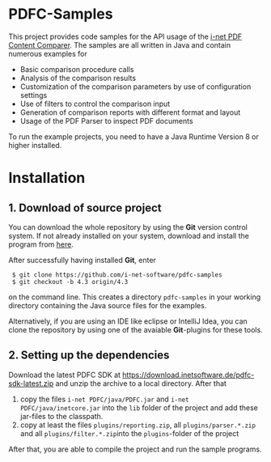 # PDFC-Samples

This project provides code samples for the API usage of the [i-net PDF Content Comparer](https://www.inetsoftware.de/products/pdf-content-comparer "i-net PDF Content Comparer"). 
The samples are all written in Java and contain numerous examples for 

* Basic comparison procedure calls
* Analysis of the comparison results
* Customization of the comparison parameters by use of configuration settings
* Use of filters to control the comparison input  
* Generation of comparison reports with different format and layout
* Usage of the PDF Parser to inspect PDF documents 

To run the example projects, you need to have a Java Runtime Version 8 or higher installed. 

# Installation

## 1. Download of source project

You can download the whole repository by using the **Git** version control system. If not already installed on your system, download and install the program from [here](https://git-scm.com/downloads). 

After successfully having installed **Git**, enter

     $ git clone https://github.com/i-net-software/pdfc-samples
     $ git checkout -b 4.3 origin/4.3

on the command line. This creates a directory `pdfc-samples` in your working directory containing the Java source files for the examples.
 
Alternatively, if you are using an IDE like eclipse or IntelliJ Idea, you can clone the repository by using one of the avaiable **Git**-plugins for these tools.    

## 2. Setting up the dependencies

Download the latest PDFC SDK at https://download.inetsoftware.de/pdfc-sdk-latest.zip and unzip the archive to a local directory. After that
 
1. copy the files `i-net PDFC/java/PDFC.jar` and `i-net PDFC/java/inetcore.jar` into the `lib` folder of the project and add these jar-files to the classpath. 
2. copy at least the files `plugins/reporting.zip`, all `plugins/parser.*.zip` and all `plugins/filter.*.zip`into the `plugins`-folder of the project

After that, you are able to compile the project and run the sample programs. 
 

